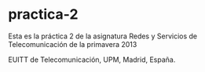practica-2
==========
Esta es la práctica 2 de la asignatura Redes y Servicios de Telecomunicación de la primavera 2013

EUITT de Telecomunicación, UPM, Madrid, España.
